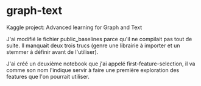 # graph-text
Kaggle project: Advanced learning for Graph and Text

J'ai modifié le fichier public_baselines parce qu'il ne compilait pas tout de suite. Il manquait deux trois trucs (genre une librairie à importer et un stemmer à définir avant de l'utiliser).

J'ai créé un deuxième notebook que j'ai appelé first-feature-selection, il va comme son nom l'indique servir à faire une première exploration des features que l'on pourrait utiliser.
